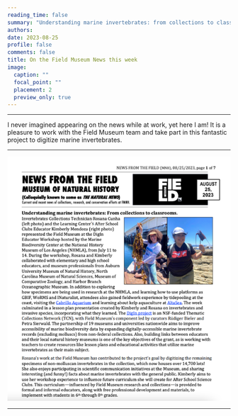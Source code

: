 ```yaml
--- 
reading_time: false
summary: "Understanding marine invertebrates: from collections to classrooms"
authors:
date: 2023-08-25
profile: false
comments: false
title: On the Field Museum News this week 
image:
  caption: ""
  focal_point: ""
  placement: 2
  preview_only: true
---
```

---
I never imagined appearing on the news while at work, yet here I am! It is a pleasure to work with the Field Museum 
team and take part in this fantastic project to digitize marine invertebrates.

---
![news](https://raw.githubusercontent.com/rosanafcunha/website_rosanafcunha/master/content/post/news/featured.png "news")

---
